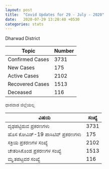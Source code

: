 ```yaml
---
layout: post
title:  "Covid Updates for 29 - July - 2020"
date:   2020-07-29 13:20:40 +0530
categories: stats
---
```


Dharwad District

|Topic|Number|
| ------------- | ------------- |
|Confirmed Cases|3731|
|New Cases|175|
|Active Cases|2102|
|Recovered Cases|1513|
|Deceased|116|

ಧಾರವಾಡ ಜಿಲ್ಲೆಯಲ್ಲ

|ವಿಷಯ|ಸಂಖ್ಯೆ|
| ------------- | ------------- |
|ದೃಢಪಟ್ಟಿರುವ ಪ್ರಕರಣಗಳು |3731|
|ಹೊಸ ಕೋವಿಡ್-19 ಪಾಸಿಟಿವ್ ಪ್ರಕರಣಗಳು |175|
|ಸಕ್ರಿಯ ಪ್ರಕರಣಗಳ ಸಂಖ್ಯೆ |2102|
|ಚೇತರಿಸಿಕೊಂಡ ಪ್ರಕರಣಗಳ ಸಂಖ್ಯೆ |1513|
|ಮೃೃತಪಟ್ಟವರ ಸಂಖ್ಯೆ  |116|
